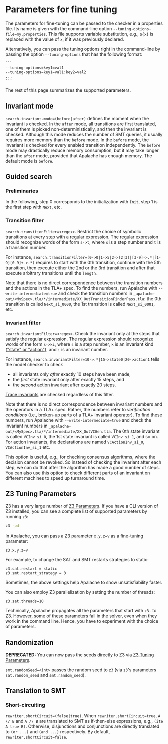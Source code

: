 Parameters for fine tuning
==========================

The parameters for fine-tuning can be passed to the checker in a properties
file.  Its name is given with the command-line option `--tuning-options-file=my.properties`.
This file supports variable substitution, e.g., `${x}` is replaced with the
value of `x`, if it was previously declared.

Alternatively, you can pass the tuning options right in the command-line by
passing the option `--tuning-options` that has the following format:

    ```
    --tuning-options=key1=val1
    --tuning-options=key1=val1:key2=val2
    ...
    ```

The rest of this page summarizes the supported parameters.

## Invariant mode

`search.invariant.mode=(before|after)` defines the moment when the invariant is
checked. In the `after` mode, all transitions are first translated, one of them
is picked non-deterministically, and then the invariant is checked. Although this
mode reduces the number of SMT queries, it usually requires more memory than the
`before` mode. In the `before` mode, the invariant is checked for every enabled
transition independently. The `before` mode may drastically reduce memory
consumption, but it may take longer than the `after` mode, provided that
Apalache has enough memory. The default mode is `before`.

## Guided search

### Preliminaries

In the following, step 0 corresponds to the initialization with ``Init``, step 1 is the first step with ``Next``, etc.

### Transition filter

`search.transitionFilter=<regex>`. Restrict the choice of symbolic transitions
at every step with a regular expression. The regular expression should recognize
words of the form `s->t`, where `s` is a step number and `t` is a transition
number.

For instance,
`search.transitionFilter=(0->0|1->5|2->(2|3)|[3-9]->.*|[1-9][0-9]+->.*)`
requires to start with the 0th transition, continue with the 5th transition,
then execute either the 2nd or the 3rd transition and after that execute
arbitrary transitions until the `length.`

Note that there is no direct correspondence between the transition numbers and
the actions in the TLA+ spec. To find the numbers, run Apalache with
`--write-intermediate=true` and check the transition numbers in
`_apalache-out/<MySpec>.tla/*/intermediate/XX_OutTransitionFinderPass.tla`: the
0th transition is called `Next_si_0000`, the 1st transition is called
`Next_si_0001`, etc.

### Invariant filter

`search.invariantFilter=<regex>`. Check the invariant only at the steps that
satisfy the regular expression. The regular expression should recognize words of
the form `s->ki`, where `s` is a step number, `k` is an invariant kind (["state"
or "action"][invariants]), and `i` is an invariant number.

For instance, `search.invariantFilter=10->.*|15->state0|20->action1` tells the
model checker to check

* all invariants only *after* exactly 10 steps have been made,
* the *first* state invariant only after exactly 15 steps, and
* the *second* action invariant after exactly 20 steps.

[Trace invariants][] are checked regardless of this filter.

Note that there is no direct correspondence between invariant numbers and the
operators in a TLA+ spec. Rather, the numbers refer to *verification conditions*
(i.e., broken-up parts of a TLA+ invariant operator). To find these numbers, run
Apalache with `--write-intermediate=true` and check the invariant numbers in
`_apalache-out/<MySpec>.tla/*/intermediate/XX_OutVCGen.tla`. The 0th state
invariant is called `VCInv_si_0`, the 1st state invariant is called
`VCInv_si_1`, and so on. For action invariants, the declarations are named
`VCActionInv_si_0`, `VCActionInv_si_1` etc.

This option is useful, e.g., for checking consensus algorithms,
where the decision cannot be revoked. So instead of checking the invariant
after each step, we can do that after the algorithm has made a good number of
steps.
You can also use this option to check different parts of an invariant on
different machines to speed up turnaround time.

## Z3 Tuning Parameters

Z3 has a very large number of [Z3 Parameters][]. If you have a CLI version of Z3
installed, you can see a complete list of supported parameters by running `z3`:

```sh
z3 -pd
```

In Apalache, you can pass a Z3 parameter `x.y.z=v` as a fine-tuning parameter:

```
z3.x.y.z=v
```

For example, to change the SAT and SMT restarts strategies to static:

```
z3.sat.restart = static
z3.smt.restart_strategy = 3
```

Sometimes, the above settings help Apalache to show unsatisfiability faster.

You can also employ Z3 parallelization by setting the number of threads:

```
z3.sat.threads=10
```

Technically, Apalache propagates all the parameters that start with `z3.` to Z3.
However, some of these parameters fail in the solver, even when they work in the
command line. Hence, you have to experiment with the choice of parameters.

## Randomization

**DEPRECATED:** You can now pass the seeds directly to Z3 via [Z3 Tuning Parameters](#z3-tuning-parameters).

`smt.randomSeed=<int>` passes the random seed to `z3` (via `z3`'s parameters
`sat.random_seed` and `smt.random_seed`).

## Translation to SMT

### Short-circuiting

`rewriter.shortCircuit=(false|true)`. When `rewriter.shortCircuit=true`, `A \/
B` and `A /\ B` are translated to SMT as if-then-else expressions, e.g., `(ite A
true B)`. Otherwise, disjunctions and conjunctions are directly translated to
`(or ...)` and `(and ...)` respectively. By default,
`rewriter.shortCircuit=false`.


[invariants]: ../apalache/principles/invariants.md
[trace invariants]: ../apalache/principles/invariants.md#trace-invariants
[Z3 Parameters]: https://microsoft.github.io/z3guide/programming/Parameters

